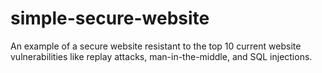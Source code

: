 # simple-secure-website
An example of a secure website resistant to the top 10 current website vulnerabilities like replay attacks, man-in-the-middle, and SQL injections.
